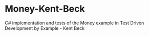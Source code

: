 # Money-Kent-Beck
C# implementation and tests of the Money example in Test Driven Development by Example - Kent Beck
